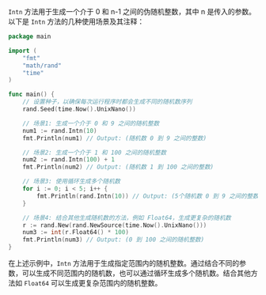 `Intn` 方法用于生成一个介于 0 和 n-1 之间的伪随机整数，其中 n 是传入的参数。以下是 `Intn` 方法的几种使用场景及其注释：

```go
package main

import (
	"fmt"
	"math/rand"
	"time"
)

func main() {
	// 设置种子，以确保每次运行程序时都会生成不同的随机数序列
	rand.Seed(time.Now().UnixNano())

	// 场景1: 生成一个介于 0 和 9 之间的随机整数
	num1 := rand.Intn(10)
	fmt.Println(num1) // Output: (随机数 0 到 9 之间的整数)

	// 场景2: 生成一个介于 1 和 100 之间的随机整数
	num2 := rand.Intn(100) + 1
	fmt.Println(num2) // Output: (随机数 1 到 100 之间的整数)

	// 场景3: 使用循环生成多个随机数
	for i := 0; i < 5; i++ {
		fmt.Println(rand.Intn(10)) // Output: (5个随机数 0 到 9 之间的整数)
	}

	// 场景4: 结合其他生成随机数的方法，例如 Float64，生成更复杂的随机数
	r := rand.New(rand.NewSource(time.Now().UnixNano()))
	num3 := int(r.Float64() * 100)
	fmt.Println(num3) // Output: (0 到 100 之间的随机整数)
}
```

在上述示例中，`Intn` 方法用于生成指定范围内的随机整数。通过结合不同的参数，可以生成不同范围内的随机数，也可以通过循环生成多个随机数。结合其他方法如 `Float64` 可以生成更复杂范围内的随机整数。